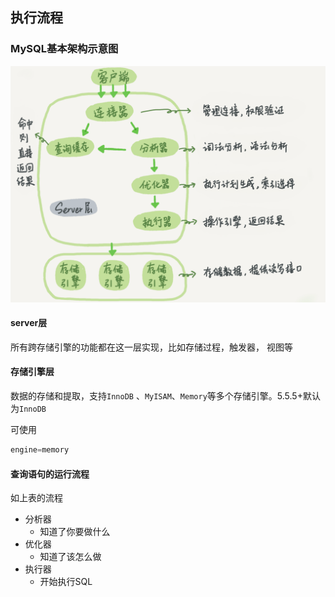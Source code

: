 ## 执行流程

### MySQL基本架构示意图

![image](https://raw.githubusercontent.com/KongWiki/cloudImg/master/sql%E6%89%A7%E8%A1%8C%E8%BF%87%E7%A8%8B.png)

#### server层

所有跨存储引擎的功能都在这一层实现，比如存储过程，触发器， 视图等

#### 存储引擎层

数据的存储和提取，支持`InnoDB` 、`MyISAM`、`Memory`等多个存储引擎。5.5.5+默认为`InnoDB`

可使用

```sql
engine=memory	
```

#### 查询语句的运行流程

如上表的流程

* 分析器
  * 知道了你要做什么
* 优化器
  * 知道了该怎么做
* 执行器
  * 开始执行SQL



